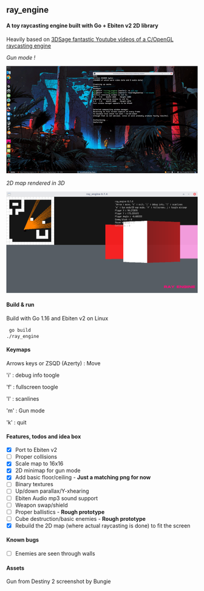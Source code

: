 ## ray_engine

#### A toy raycasting engine built with Go + Ebiten v2 2D library

Heavily based on [3DSage fantastic Youtube videos of a C/OpenGL raycasting engine](https://www.youtube.com/watch?v=gYRrGTC7GtA)

_Gun mode !_

![img](other_imgs/engine.gif) 

_2D map rendered in 3D_

![img](other_imgs/screenie.png)


#### Build & run

Build with Go 1.16 and Ebiten v2 on Linux

     go build
    ./ray_engine

#### Keymaps

Arrows keys or ZSQD (Azerty) : Move

'i' : debug info toogle

'f' : fullscreen toogle

'l' : scanlines

'm' : Gun mode

'k' : quit

#### Features, todos and idea box

- [X] Port to Ebiten v2
- [ ] Proper collisions
- [X] Scale map to 16x16
- [X] 2D minimap for gun mode
- [X] Add basic floor/ceiling - **Just a matching png for now**
- [ ] Binary textures
- [ ] Up/down parallax/Y-xhearing
- [ ] Ebiten Audio mp3 sound support
- [ ] Weapon swap/shield
- [ ] Proper ballistics - **Rough prototype**
- [ ] Cube destruction/basic enemies - **Rough prototype**
- [X] Rebuild the 2D map (where actual raycasting is done) to fit the screen

#### Known bugs

- [ ] Enemies are seen through walls

#### Assets

Gun from Destiny 2 screenshot by Bungie